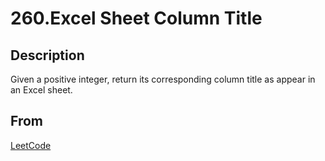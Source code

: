 # 260.Excel Sheet Column Title

## Description

Given a positive integer, return its corresponding column title as appear in an Excel sheet.

## From

[LeetCode](https://leetcode.com/problems//excel-sheet-column-title)
